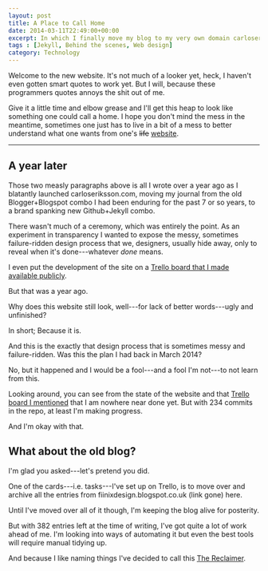 ```yaml
---
layout: post
title: A Place to Call Home
date: 2014-03-11T22:49:00+00:00
excerpt: In which I finally move my blog to my very own domain carloseriksson.com and begin the arduous process of designing this new website of mine.
tags : [Jekyll, Behind the scenes, Web design]
category: Technology
---
```

Welcome to the new website. It's not much of a looker yet, heck, I haven't even gotten smart quotes to work yet. But I will, because these programmers quotes annoys the shit out of me.

Give it a little time and elbow grease and I'll get this heap to look like something one could call a home. I hope you don't mind the mess in the meantime, sometimes one just has to live in a bit of a mess to better understand what one wants from one's <del>life</del> <ins>website</ins>.

***

## A year later

Those two measly paragraphs above is all I wrote over a year ago as I blatantly launched carloseriksson.com, moving my journal from the old Blogger+Blogspot combo I had been enduring for the past 7 or so years, to a brand spanking new Github+Jekyll combo.

There wasn't much of a ceremony, which was entirely the point. As an experiment in transparency I wanted to expose the messy, sometimes failure-ridden design process that we, designers, usually hide away, only to reveal when it's done---whatever *done* means.

I even put the development of the site on a [Trello board that I made available publicly][trello].

But that was a year ago.

Why does this website still look, well---for lack of better words---ugly and unfinished?

In short; Because it is.

And this is the exactly that design process that is sometimes messy and failure-ridden. Was this the plan I had back in March 2014?

No, but it happened and I would be a fool---and a fool I'm not---to not learn from this.

Looking around, you can see from the state of the website and that [Trello board I mentioned][trello] that I am nowhere near done yet. But with 234 commits in the repo, at least I'm making progress.

And I'm okay with that.

## What about the old blog?

I'm glad you asked---let's pretend you did.

One of the cards---i.e. tasks---I've set up on Trello, is to move over and archive all the entries from fiinixdesign.blogspot.co.uk (link gone) here.

Until I've moved over all of it though, I'm keeping the blog alive for posterity.

But with 382 entries left at the time of writing, I've got quite a lot of work ahead of me. I'm looking into ways of automating it but even the best tools will require manual tidying up.

And because I like naming things I've decided to call this [The Reclaimer][reclaimer].

[trello]: https://trello.com/b/zEdO8nv9/carloseriksson-com
[reclaimer]: https://trello.com/c/BNMKDXQB